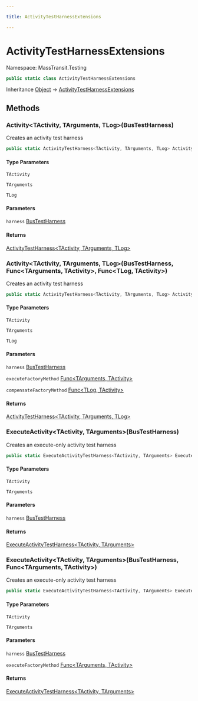 ```yaml
---

title: ActivityTestHarnessExtensions

---
```


# ActivityTestHarnessExtensions

Namespace: MassTransit.Testing

```csharp
public static class ActivityTestHarnessExtensions
```

Inheritance [Object](https://learn.microsoft.com/en-us/dotnet/api/system.object) → [ActivityTestHarnessExtensions](../masstransit-testing/activitytestharnessextensions)

## Methods

### **Activity\<TActivity, TArguments, TLog\>(BusTestHarness)**

Creates an activity test harness

```csharp
public static ActivityTestHarness<TActivity, TArguments, TLog> Activity<TActivity, TArguments, TLog>(BusTestHarness harness)
```

#### Type Parameters

`TActivity`<br/>

`TArguments`<br/>

`TLog`<br/>

#### Parameters

`harness` [BusTestHarness](../masstransit-testing/bustestharness)<br/>

#### Returns

[ActivityTestHarness\<TActivity, TArguments, TLog\>](../masstransit-testing/activitytestharness-3)<br/>

### **Activity\<TActivity, TArguments, TLog\>(BusTestHarness, Func\<TArguments, TActivity\>, Func\<TLog, TActivity\>)**

Creates an activity test harness

```csharp
public static ActivityTestHarness<TActivity, TArguments, TLog> Activity<TActivity, TArguments, TLog>(BusTestHarness harness, Func<TArguments, TActivity> executeFactoryMethod, Func<TLog, TActivity> compensateFactoryMethod)
```

#### Type Parameters

`TActivity`<br/>

`TArguments`<br/>

`TLog`<br/>

#### Parameters

`harness` [BusTestHarness](../masstransit-testing/bustestharness)<br/>

`executeFactoryMethod` [Func\<TArguments, TActivity\>](https://learn.microsoft.com/en-us/dotnet/api/system.func-2)<br/>

`compensateFactoryMethod` [Func\<TLog, TActivity\>](https://learn.microsoft.com/en-us/dotnet/api/system.func-2)<br/>

#### Returns

[ActivityTestHarness\<TActivity, TArguments, TLog\>](../masstransit-testing/activitytestharness-3)<br/>

### **ExecuteActivity\<TActivity, TArguments\>(BusTestHarness)**

Creates an execute-only activity test harness

```csharp
public static ExecuteActivityTestHarness<TActivity, TArguments> ExecuteActivity<TActivity, TArguments>(BusTestHarness harness)
```

#### Type Parameters

`TActivity`<br/>

`TArguments`<br/>

#### Parameters

`harness` [BusTestHarness](../masstransit-testing/bustestharness)<br/>

#### Returns

[ExecuteActivityTestHarness\<TActivity, TArguments\>](../masstransit-testing/executeactivitytestharness-2)<br/>

### **ExecuteActivity\<TActivity, TArguments\>(BusTestHarness, Func\<TArguments, TActivity\>)**

Creates an execute-only activity test harness

```csharp
public static ExecuteActivityTestHarness<TActivity, TArguments> ExecuteActivity<TActivity, TArguments>(BusTestHarness harness, Func<TArguments, TActivity> executeFactoryMethod)
```

#### Type Parameters

`TActivity`<br/>

`TArguments`<br/>

#### Parameters

`harness` [BusTestHarness](../masstransit-testing/bustestharness)<br/>

`executeFactoryMethod` [Func\<TArguments, TActivity\>](https://learn.microsoft.com/en-us/dotnet/api/system.func-2)<br/>

#### Returns

[ExecuteActivityTestHarness\<TActivity, TArguments\>](../masstransit-testing/executeactivitytestharness-2)<br/>
